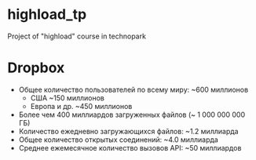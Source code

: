 # highload_tp
Project of "highload" course in technopark

# Dropbox
- Общее количество пользователей по всему миру: ~600 миллионов
  - США ~150 миллионов
  - Европа и др. ~450 миллионов 
- Более чем 400 миллиардов загруженных файлов (~ 1 000 000 000 ГБ)
- Количество ежедневно загружающихся файлов: ~1.2 миллиарда
- Общее количество открытых соединений: ~4.0 миллиарда
- Среднее ежемесячное количество вызовов API: ~50 миллиардов
